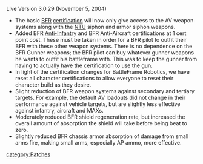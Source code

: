 Live Version 3.0.29 (November 5, 2004)

- The basic [BFR](BFR.md "wikilink")
  [certification](certification.md "wikilink") will now only give access
  to the AV weapon systems along with the [NTU](NTU.md "wikilink") siphon
  and armor siphon weapons.
- Added BFR [Anti-Infantry](Anti-Infantry.md "wikilink") and BFR
  Anti-Aircraft certifications at 1 cert point cost. These must be
  taken in order for a BFR pilot to outfit their BFR with these other
  weapon systems. There is no dependence on the BFR Gunner weapons;
  the BFR pilot can buy whatever gunner weapons he wants to outfit his
  battleframe with. This was to keep the gunner from having to
  actually have the certification to use the gun.
- In light of the certification changes for BattleFrame Robotics, we
  have reset all character certifications to allow everyone to reset
  their character build as they desire.
- Slight reduction of BFR weapon systems against secondary and
  tertiary targets. For example, the default AV loadouts did not
  change in their performance against vehicle targets, but are
  slightly less effective against infantry, aircraft and MAXs.
- Moderately reduced BFR shield regeneration rate, but increased the
  overall amount of absorption the shield will take before being beat
  to zero.
- Slightly reduced BFR chassis armor absorption of damage from small
  arms fire, making small arms, especially AP ammo, more effective.

[category:Patches](category:Patches.md "wikilink")
